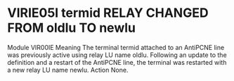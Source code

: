 # VIRIE05I termid RELAY CHANGED FROM oldlu TO newlu
Module
    VIR00IE
Meaning
    The terminal termid attached to an AntiPCNE line was previously active using relay LU name oldlu. Following an update to the definition and a restart of the AntiPCNE line, the terminal was restarted with a new relay LU name newlu.
Action
    None.
